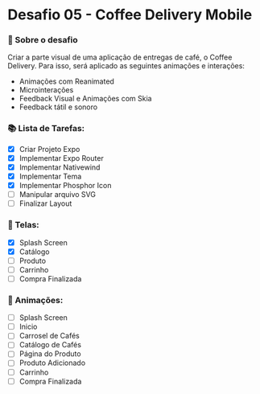 # Desafio 05 - Coffee Delivery Mobile

### 🚀 Sobre o desafio
Criar a parte visual de uma aplicação de entregas de café, o Coffee Delivery. Para isso, será aplicado as seguintes animações e interações:

- Animações com Reanimated
- Microinterações
- Feedback Visual e Animações com Skia
- Feedback tátil e sonoro

### 📚 Lista de Tarefas:

- [X]  Criar Projeto Expo
- [X]  Implementar Expo Router
- [X]  Implementar Nativewind 
- [X]  Implementar Tema
- [X]  Implementar Phosphor Icon
- [ ]  Manipular arquivo SVG 
- [ ]  Finalizar Layout

### 📱 Telas:

- [X]  Splash Screen
- [X]  Catálogo
- [ ]  Produto 
- [ ]  Carrinho
- [ ]  Compra Finalizada

### 🎉 Animações:

- [ ]  Splash Screen
- [ ]  Inicio
- [ ]  Carrosel de Cafés
- [ ]  Catálogo de Cafés 
- [ ]  Página do Produto
- [ ]  Produto Adicionado
- [ ]  Carrinho
- [ ]  Compra Finalizada